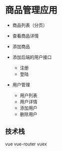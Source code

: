 # 商品管理应用
- 商品列表（分页）
- 查看商品详情
- 添加商品

- 添加后端的用户接口
    - 注册
    - 登陆
- 用户管理
    - 用户列表
    - 用户详情
    - 添加用户
    - 删除用户
    
## 技术栈
vue
vue-router
vuex